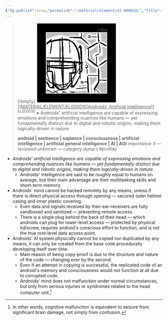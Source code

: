 ```yaml
---
{"dg-publish":true,"permalink":"/material/element/el-000010/","title":"Androids' Artificial Intelligence","tags":["-element"]}
---
```


>[!empty]
> ![RESOURCE/ASSET/ICON/EL000010.png|icon](/img/user/RESOURCE/ASSET/ICON/EL000010.png) <u class="title">[[MATERIAL/ELEMENT/EL000010\|Androids' Artificial Intelligence]]</u> <sup class="title">EL000010</sup> <b class="title">×</b>
> Androids' artificial intelligence are capable of expressing emotions and comprehending nuances like humans — yet fundamentally distinct due to digital and robotic origins, making them logically-driven in nature.
> 
> <b>android | sentience | sapience | consciousness | artificial intelligence | artificial general intelligence | AI | AGI</b>
> <i class="small">importance 3 — reviewed unknown — category dump</i>
{ #profile}


- *Androids' artificial intelligence are capable of expressing emotions and comprehending nuances like humans — yet fundamentally distinct due to digital and robotic origins, making them logically-driven in nature.*
	- Androids' intelligence are said to be roughly equal to humans on average, but their main advantage are their multitasking skills and short-term memory.
- Androids' mind cannot be hacked remotely by any means, unless if there is direct physical access through opening — secured outer helmet casing and inner plastic covering.
	- Even data and signals received by their ear-receivers are fully sandboxed and sanitized — preventing remote access.
	- There is a single plug behind the back of their head — which androids can plug for lower-level access — protected by physical lid/screw, requires android's conscious effort to function, and is not the true root-level data access point.
- Androids' AI system physically cannot be copied nor duplicated by any means, it can only be created from the base code procedurally developing itself over time.
	- Main reason of being copy-proof is due to the structure and nature of the code — changing ever by the second.
	- Even if an attempt in copying is successful, the replicated code of an android's memory and consciousness would not function at all due to corrupted code.
	- Androids' mind does not malfunction under normal circumstances, but only from serious injuries or syndromes related to the head computer unit.[^1]

[^1]: In other words, cognitive malfunction is equivalent to seizure from significant brain damage, not simply from confusion.